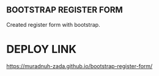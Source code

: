 ## BOOTSTRAP REGISTER FORM 
Created register form with bootstrap.
# DEPLOY LINK
https://muradnuh-zada.github.io/bootstrap-register-form/
